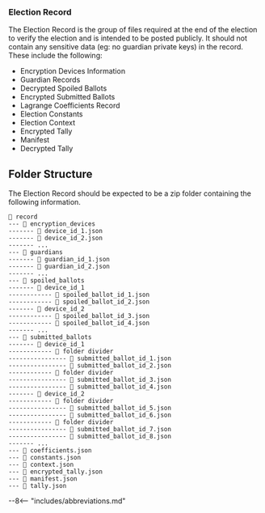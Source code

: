 ### Election Record

The Election Record is the group of files required at the end of the election to verify the election and is intended to be posted publicly. It should not contain any sensitive data (eg: no guardian private keys) in the record. These include the following:

- Encryption Devices Information
- Guardian Records
- Decrypted Spoiled Ballots
- Encrypted Submitted Ballots
- Lagrange Coefficients Record
- Election Constants
- Election Context
- Encrypted Tally
- Manifest
- Decrypted Tally

## Folder Structure

The Election Record should be expected to be a zip folder containing the following information. 

```
📂 record
--- 📁 encryption_devices
------- 📄 device_id_1.json
------- 📄 device_id_2.json
------- ...
--- 📁 guardians
------- 📄 guardian_id_1.json
------- 📄 guardian_id_2.json
------- ...
--- 📁 spoiled_ballots
------- 📁 device_id_1
------------ 📄 spoiled_ballot_id_1.json
------------ 📄 spoiled_ballot_id_2.json
------- 📁 device_id_2
------------ 📄 spoiled_ballot_id_3.json
------------ 📄 spoiled_ballot_id_4.json
------- ...
--- 📁 submitted_ballots
------- 📁 device_id_1
------------ 📁 folder divider
---------------- 📄 submitted_ballot_id_1.json
---------------- 📄 submitted_ballot_id_2.json
------------ 📁 folder divider
---------------- 📄 submitted_ballot_id_3.json
---------------- 📄 submitted_ballot_id_4.json
------- 📁 device_id_2
------------ 📁 folder divider
---------------- 📄 submitted_ballot_id_5.json
---------------- 📄 submitted_ballot_id_6.json
------------ 📁 folder divider
---------------- 📄 submitted_ballot_id_7.json
---------------- 📄 submitted_ballot_id_8.json
------- ...
--- 📄 coefficients.json
--- 📄 constants.json
--- 📄 context.json
--- 📄 encrypted_tally.json
--- 📄 manifest.json
--- 📄 tally.json
```

--8<-- "includes/abbreviations.md"
